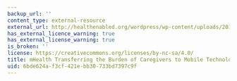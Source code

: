 ```yaml
---
backup_url: ''
content_type: external-resource
external_url: http://healthenabled.org/wordpress/wp-content/uploads/2017/09/mHA-Aging-Paper1_092713-1.pdf
has_external_licence_warning: true
has_external_license_warning: true
is_broken: ''
license: https://creativecommons.org/licenses/by-nc-sa/4.0/
title: mHealth Transferring the Burden of Caregivers to Mobile Technology
uid: 6bde624a-f3cf-421e-bb30-733bd7397c9f
---
```

